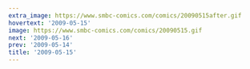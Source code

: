 ```yaml
---
extra_image: https://www.smbc-comics.com/comics/20090515after.gif
hovertext: '2009-05-15'
image: https://www.smbc-comics.com/comics/20090515.gif
next: '2009-05-16'
prev: '2009-05-14'
title: '2009-05-15'
---
```

